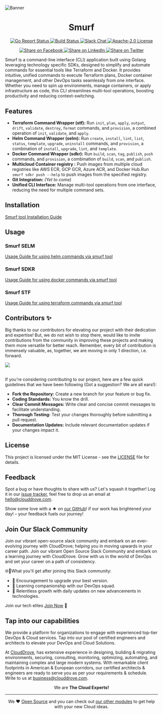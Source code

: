 # 
![Banner](https://github.com/clouddrove/terraform-module-template/assets/119565952/67a8a1af-2eb7-40b7-ae07-c94cde9ce062)
<h1 align="center">
    Smurf
</h1>

<p align="center">
    <a href="https://goreportcard.com/report/github.com/clouddrove/smurf">
        <img alt="Go Report Status" src="https://goreportcard.com/badge/github.com/clouddrove/smurf">
    </a>
    <a href="https://github.com/clouddrove/smurf/">
        <img alt="Build Status" src="https://img.shields.io/badge/test-passing-green">
    </a>
    <a href="https://join.slack.com/t/devops-talks/shared_invite/zt-2s2rnal1e-bRStDKSyRC~dpXA~PaJ7vQ">
        <img alt="Slack Chat" src="https://img.shields.io/badge/join%20slack-blue">
    </a>
  <a href="http://www.apache.org/licenses/LICENSE-2.0">
    <img alt="Apache-2.0 License" src="https://img.shields.io/badge/apache-2-0.svg">
  </a>
</p>


<p align="center">
<a href='https://facebook.com/sharer/sharer.php?u=https://github.com/clouddrove/smurf'>
  <img title="Share on Facebook" src="https://user-images.githubusercontent.com/50652676/62817743-4f64cb80-bb59-11e9-90c7-b057252ded50.png" />
</a>
<a href='https://www.linkedin.com/shareArticle?mini=true&title=smurf&url=https://github.com/clouddrove/smurf'>
  <img title="Share on LinkedIn" src="https://user-images.githubusercontent.com/50652676/62817742-4e339e80-bb59-11e9-87b9-a1f68cae1049.png" />
</a>
<a href='https://twitter.com/intent/tweet/?text=smurf&url=https://github.com/clouddrove/smurf'>
  <img title="Share on Twitter" src="https://user-images.githubusercontent.com/50652676/62817740-4c69db00-bb59-11e9-8a79-3580fbbf6d5c.png" />
</a>
</p>

Smurf is a command-line interface (CLI) application built using Golang leveraging technology specific SDKs, designed to simplify and automate commands for essential tools like Terraform and Docker. It provides intuitive, unified commands to execute Terraform plans, Docker container management, and other DevOps tasks seamlessly from one interface. Whether you need to spin up environments, manage containers, or apply infrastructure as code, this CLI streamlines multi-tool operations, boosting productivity and reducing context-switching.
## Features

- **Terraform Command Wrapper (stf):** Run `init`, `plan`, `apply`, `output`, `drift`, `validate`, `destroy`, `format` commands, and `provision`, a combined operation of `init`, `validate`, and `apply`.
- **Helm Command Wrapper (selm):** Run `create`, `install`, `lint`, `list`, `status`, `template`, `upgrade`, `uninstall` commands, and `provision`, a combination of `install`, `upgrade`, `lint`, and `template`.
- **Docker Command Wrapper (sdkr):** Run `build`, `scan`, `tag`, `publish`, `push` commands, and `provision`, a combination of `build`, `scan`, and `publish`.
- **Multicloud Container registry :** Push images from multiple cloud registries like AWS ECR, GCP GCR, Azure ACR, and Docker Hub.Run `smurf sdkr push --help` to push images from the specified registry.
- **Git Integration:** *(Yet to come)*
- **Unified CLI Interface:** Manage multi-tool operations from one interface, reducing the need for multiple command sets.

## Installation
[Smurf tool Installation Guide](docs/sm/docs/installation.md)

## Usage

### Smurf SELM
[Usage Guide for using helm commands via smurf tool](docs/selm/README.md)
### Smurf SDKR
[Usage Guide for using docker commands via smurf tool](docs/sdkr/README.md)
### Smurf STF
[Usage Guide for using terraform commands via smurf tool](docs/stf/README.md)

## Contributors ✨ 

Big thanks to our contributors for elevating our project with their dedication and expertise! But, we do not wish to stop there, would like to invite contributions from the community in improving these projects and making them more versatile for better reach. Remember, every bit of contribution is immensely valuable, as, together, we are moving in only 1 direction, i.e. forward.

<a href="https://github.com/clouddrove/smurf/graphs/contributors">
  <img src="https://contrib.rocks/image?repo=clouddrove/smurf&max" />
</a>
<br>
<br> 

If you're considering contributing to our project, here are a few quick guidelines that we have been following (Got a suggestion? We are all ears!):

- **Fork the Repository:** Create a new branch for your feature or bug fix.
- **Coding Standards:** You know the drill.
- **Clear Commit Messages:** Write clear and concise commit messages to facilitate understanding.
- **Thorough Testing:** Test your changes thoroughly before submitting a pull request.
- **Documentation Updates:** Include relevant documentation updates if your changes impact it.

## License

This project is licensed under the MIT License - see the [LICENSE](LICENSE) file for details.

## Feedback
Spot a bug or have thoughts to share with us? Let's squash it together! Log it in our [issue tracker](https://github.com/clouddrove/smurf/issues), feel free to drop us an email at [hello@clouddrove.com](mailto:hello@clouddrove.com).

Show some love with a ★ on [our GitHub](https://github.com/clouddrove/smurf)!  if our work has brightened your day! – your feedback fuels our journey!

## Join Our Slack Community

Join our vibrant open-source slack community and embark on an ever-evolving journey with CloudDrove; helping you in moving upwards in your career path.
Join our vibrant Open Source Slack Community and embark on a learning journey with CloudDrove. Grow with us in the world of DevOps and set your career on a path of consistency.

🌐💬What you'll get after joining this Slack community:

- 🚀 Encouragement to upgrade your best version.
- 🌈 Learning companionship with our DevOps squad.
- 🌱 Relentless growth with daily updates on new advancements in technologies.

Join our tech elites [Join Now][slack] 🚀



## Tap into our capabilities
We provide a platform for organizations to engage with experienced top-tier DevOps & Cloud services. Tap into our pool of certified engineers and architects to elevate your DevOps and Cloud Solutions.

At [CloudDrove][website], has extensive experience in designing, building & migrating environments, securing, consulting, monitoring, optimizing, automating, and maintaining complex and large modern systems. With remarkable client footprints in American & European corridors, our certified architects & engineers are ready to serve you as per your requirements & schedule. Write to us at [business@clouddrove.com](mailto:business@clouddrove.com).

<p align="center">We are <b> The Cloud Experts!</b></p>
<hr />
<p align="center">We ❤️  <a href="https://github.com/clouddrove">Open Source</a> and you can check out <a href="https://registry.terraform.io/namespaces/clouddrove">our other modules</a> to get help with your new Cloud ideas.</p>

[website]: https://clouddrove.com
[blog]: https://blog.clouddrove.com
[slack]: https://www.launchpass.com/devops-talks
[github]: https://github.com/clouddrove
[linkedin]: https://linkedin.com/company/clouddrove
[twitter]: https://twitter.com/clouddrove/
[email]: https://clouddrove.com/contact-us.html
[terraform_modules]: https://github.com/clouddrove?utf8=%E2%9C%93&q=terraform-&type=&language=